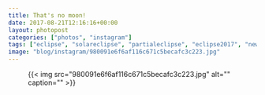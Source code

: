 ```yaml
---
title: That's no moon!
date: 2017-08-21T12:16:16+00:00
layout: photopost
categories: ["photos", "instagram"]
tags: ["eclipse", "solareclipse", "partialeclipse", "eclipse2017", "newyork", "centralpark", "usa", "clouds", "sun", "actuallythemoonisinvolved"]
image: "blog/instagram/980091e6f6af116c671c5becafc3c223.jpg"
---
```


<figure class="photo photo--square">
  {{< img src="980091e6f6af116c671c5becafc3c223.jpg" alt="" caption="" >}}

</figure>


